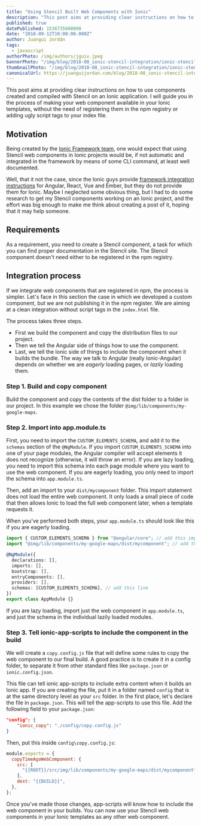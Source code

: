 ```yaml
---
title: "Using Stencil Built Web Components with Ionic"
description: "This post aims at providing clear instructions on how to use components created and compiled with Stencil on an Ionic application. I will guide you in the process of making your web component available in your Ionic templates, without the need of registering them in the npm registry or adding ugly script tags to your index file."
published: true
datePublished: 1536735600000
date: "2018-09-12T10:00:00.000Z"
author: Juangui Jordán
tags:
  - javascript
authorPhoto: /img/authors/jguix.jpeg
bannerPhoto: "/img/blog/2018-08_ionic-stencil-integration/ionic-stencil-integration.jpg"
thumbnailPhoto: "/img/blog/2018-08_ionic-stencil-integration/ionic-stencil-integration.jpg"
canonicalUrl: https://juanguijordan.com/blog/2018-08_ionic-stencil-integration
---
```


This post aims at providing clear instructions on how to use components created and compiled with Stencil on an Ionic application.
I will guide you in the process of making your web component available in your Ionic templates,
without the need of registering them in the npm registry or adding ugly script tags to your index file.

## Motivation

Being created by the [Ionic Framework team](http://ionicframework.com/),
one would expect that using Stencil web components in Ionic projects would be,
if not automatic and integrated in the framework by means of some CLI command,
at least well documented.

Well, that it not the case, since the Ionic guys provide [framework integration instructions](https://stenciljs.com/docs/framework-integration) for Angular,
React, Vue and Ember, but they do not provide them for Ionic.
Maybe I neglected some obvious thing, but I had to do some research to get my Stencil components working on an Ionic project,
and the effort was big enough to make me think about creating a post of it,
hoping that it may help someone.

## Requirements

As a requirement, you need to create a Stencil component, a task for which you can find proper documentation in the Stencil site. The Stencil component doesn't need either to be registered in the npm registry.

## Integration process

If we integrate web components that are registered in npm, the process is simpler. Let's face in this section the case in which we developed a custom component, but we are not publishing it in the npm register. We are aiming at a clean integration without script tags in the `index.html` file.

The process takes three steps.

- First we build the component and copy the distribution files to our project.
- Then we tell the Angular side of things how to use the component.
- Last, we tell the Ionic side of things to include the component when it builds the bundle. The way we talk to Angular (really Ionic-Angular) depends on whether we are _eagerly_ loading pages, or _lazily_ loading them.

### Step 1. Build and copy component

Build the component and copy the contents of the dist folder to a folder in our project.
In this example we chose the folder `@img/lib/components/my-google-maps`.

### Step 2. Import into app.module.ts

First, you need to import the `CUSTOM_ELEMENTS_SCHEMA`, and add it to the `schemas` section of the `@NgModule`. If you import `CUSTOM_ELEMENTS_SCHEMA` into one of your page modules, the Angular compiler will accept elements it does not recognize (otherwise, it will throw an error). If you are lazy loading, you need to import this schema into each page module where you want to use the web component. If you are eagerly loading, you only need to import the schema into `app.module.ts`.

Then, add an import to your `dist/mycomponent` folder. This import statement does not load the entire web component. It only loads a small piece of code that then allows Ionic to load the full web component later, when a template requests it.

When you've performed both steps, your `app.module.ts` should look like this if you are eagerly loading.

```typescript
import { CUSTOM_ELEMENTS_SCHEMA } from "@angular/core"; // add this import
import "@img/lib/components/my-google-maps/dist/mycomponent"; // add this import

@NgModule({
  declarations: [],
  imports: [],
  bootstrap: [],
  entryComponents: [],
  providers: [],
  schemas: [CUSTOM_ELEMENTS_SCHEMA], // add this line
})
export class AppModule {}
```

If you are lazy loading, import just the web component in `app.module.ts`, and just the schema in the individual lazily loaded modules.

### Step 3. Tell ionic-app-scripts to include the component in the build

We will create a `copy.config.js` file that will define some rules to copy the web component to our final build. A good practice is to create it in a config folder, to separate it from other standard files like `package.json` or `ionic.config.json`.

This file can tell ionic app-scripts to include extra content when it builds an Ionic app. If you are creating the file, put it in a folder named `config` that is at the same directory level as your `src` folder. In the first place, let's declare the file in `package.json`. This will tell the app-scripts to use this file. Add the following field to your `package.json`:

```json
"config": {
    "ionic_copy": "./config/copy.config.js"
}
```

Then, put this inside `config\copy.config.js`:

```javascript
module.exports = {
  copyTimeAgoWebComponent: {
    src: [
      "{{ROOT}}/src/img/lib/components/my-google-maps/dist/mycomponent**/*",
    ],
    dest: "{{BUILD}}",
  },
};
```

Once you've made those changes, app-scripts will know how to include the web component in your builds.
You can now use your Stencil web components in your Ionic templates as any other web component.
